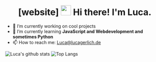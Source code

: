 <h1 align="center">[website] <img src="https://github.com/blackcater/blackcater/raw/master/images/Hi.gif" height="32" /> Hi there! I'm Luca.</h1>

- 🔭 I’m currently working on cool projects
- 🌱 I’m currently learning **JavaScript and Webdevelopment and sometimes Python**
- 📫 How to reach me: Luca@lucagerlich.de

![Luca's github stats](https://github-readme-stats.vercel.app/api?username=LucaGerlich&show_icons=true&count_private=true&line_height=40)
![Top Langs](https://github-readme-stats.vercel.app/api/top-langs/?username=LucaGerlich&hide=html&line_height=40)

<!--
**LucaGerlich/LucaGerlich** is a ✨ _special_ ✨ repository because its `README.md` (this file) appears on your GitHub profile.

Here are some ideas to get you started:

- 🔭 I’m currently working on ...
- 🌱 I’m currently learning ...
- 👯 I’m looking to collaborate on ...
- 🤔 I’m looking for help with ...
- 💬 Ask me about ...
- 📫 How to reach me: ...
- 😄 Pronouns: ...
- ⚡ Fun fact: ...
-->
